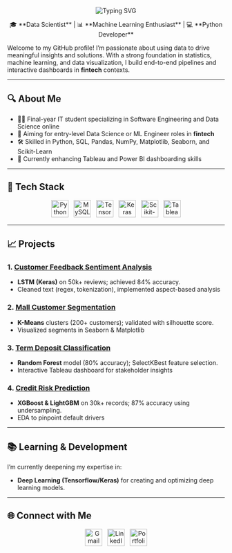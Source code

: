 <!-- Title Animation -->
<p align="center">
  <img src="https://readme-typing-svg.herokuapp.com?font=Arial&size=36&duration=3000&pause=1000&color=2E86AB&background=FFFFFF00&width=600&lines=Hi+there!+👋+I'm+Lesego+Dhlamini" alt="Typing SVG"/>
</p>

<p align="center">
  🎓 **Data Scientist** | 📊 **Machine Learning Enthusiast** | 💻 **Python Developer**
</p>

Welcome to my GitHub profile! I’m passionate about using data to drive meaningful insights and solutions. With a strong foundation in statistics, machine learning, and data visualization, I build end-to-end pipelines and interactive dashboards in **fintech** contexts.

---

## 🔍 About Me

- 🧑‍🎓 Final-year IT student specializing in Software Engineering and Data Science online  
- 💼 Aiming for entry-level Data Science or ML Engineer roles in **fintech**  
- 🛠️ Skilled in Python, SQL, Pandas, NumPy, Matplotlib, Seaborn, and Scikit-Learn  
- 🌱 Currently enhancing Tableau and Power BI dashboarding skills  

---

## 🧰 Tech Stack

<p align="center">
  <!-- Python -->
  <a href="https://www.python.org" target="_blank"><img src="https://img.icons8.com/color/48/000000/python--v1.png" alt="Python" width="40"/></a>&nbsp;&nbsp;
  <!-- SQL -->
  <a href="https://www.mysql.com" target="_blank"><img src="https://img.icons8.com/fluency/48/000000/mysql-logo.png" alt="MySQL" width="40"/></a>&nbsp;&nbsp;
  <!-- TensorFlow -->
  <a href="https://www.tensorflow.org" target="_blank"><img src="https://img.icons8.com/color/48/000000/tensorflow.png" alt="TensorFlow" width="40"/></a>&nbsp;&nbsp;
  <!-- Keras -->
  <a href="https://keras.io/" target="_blank"><img src="https://upload.wikimedia.org/wikipedia/commons/a/ae/Keras_logo.svg" alt="Keras" width="40"/></a>&nbsp;&nbsp;
  <!-- Scikit-Learn -->
  <a href="https://scikit-learn.org" target="_blank"><img src="https://upload.wikimedia.org/wikipedia/commons/0/05/Scikit_learn_logo_small.svg" alt="Scikit-Learn" width="40"/></a>&nbsp;&nbsp;
  <!-- Tableau -->
  <a href="https://www.tableau.com/" target="_blank"><img src="https://img.icons8.com/color/48/000000/tableau-software.png" alt="Tableau" width="40"/></a>
</p>

---

## 📈 Projects

### 1. [Customer Feedback Sentiment Analysis](https://github.com/Lesego-1/NLP-Project)  
- **LSTM (Keras)** on 50k+ reviews; achieved 84% accuracy.  
- Cleaned text (regex, tokenization), implemented aspect-based analysis  

### 2. [Mall Customer Segmentation](https://github.com/Lesego-1/Mall-Customer-Segmentation)  
- **K-Means** clusters (200+ customers); validated with silhouette score.  
- Visualized segments in Seaborn & Matplotlib  

### 3. [Term Deposit Classification](https://github.com/Lesego-1/Term-Deposit-Classification)  
- **Random Forest** model (80% accuracy); SelectKBest feature selection.  
- Interactive Tableau dashboard for stakeholder insights  

### 4. [Credit Risk Prediction](https://github.com/Lesego-1/Credit-Risk-App)  
- **XGBoost & LightGBM** on 30k+ records; 87% accuracy using undersampling.  
- EDA to pinpoint default drivers  

---

## 📚 Learning & Development

I’m currently deepening my expertise in:  
- **Deep Learning (Tensorflow/Keras)** for creating and optimizing deep learning models. 

---

## 🌐 Connect with Me

<p align="center">
  <a href="mailto:lesegojuniorrobert7@gmail.com"><img src="https://img.icons8.com/color/48/000000/gmail-new.png" alt="Gmail" width="40"/></a>&nbsp;&nbsp;
  <a href="https://www.linkedin.com/in/lesego-d-a5a7372a0/"><img src="https://img.icons8.com/color/48/000000/linkedin.png" alt="LinkedIn" width="40"/></a>&nbsp;&nbsp;
  <a href="https://lesego-1.github.io/Lesego-1-Portfolio/"><img src="https://img.icons8.com/color/48/000000/domain.png" alt="Portfolio" width="40"/></a>
</p>
